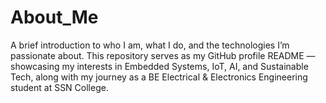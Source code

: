 # About_Me
A brief introduction to who I am, what I do, and the technologies I’m passionate about. This repository serves as my GitHub profile README — showcasing my interests in Embedded Systems, IoT, AI, and Sustainable Tech, along with my journey as a BE Electrical &amp; Electronics Engineering student at SSN College.
